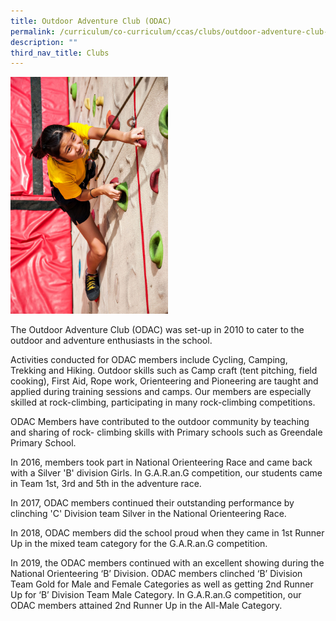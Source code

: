 ```yaml
---
title: Outdoor Adventure Club (ODAC)
permalink: /curriculum/co-curriculum/ccas/clubs/outdoor-adventure-club-odac/
description: ""
third_nav_title: Clubs
---
```

<img src="/images/BL0_4917.jpg" 
     style="width:50%">
		 
The Outdoor Adventure Club (ODAC) was set-up in 2010 to cater to the outdoor and adventure enthusiasts in the school.

Activities conducted for ODAC members include Cycling, Camping, Trekking and Hiking. Outdoor skills such as Camp craft (tent pitching, field cooking), First Aid, Rope work, Orienteering and Pioneering are taught and applied during training sessions and camps. Our members are especially skilled at rock-climbing, participating in many rock-climbing competitions.

ODAC Members have contributed to the outdoor community by teaching and sharing of rock- climbing skills with Primary schools such as Greendale Primary School.  

In 2016, members took part in National Orienteering Race and came back with a Silver 'B' division Girls. In G.A.R.an.G competition, our students came in Team 1st, 3rd and 5th in the adventure race.  

In 2017, ODAC members continued their outstanding performance by clinching 'C' Division team Silver in the National Orienteering Race.  

In 2018, ODAC members did the school proud when they came in 1st Runner Up in the mixed team category for the G.A.R.an.G competition.  

In 2019, the ODAC members continued with an excellent showing during the National Orienteering ‘B’ Division. ODAC members clinched ‘B’ Division Team Gold for Male and Female Categories as well as getting 2nd Runner Up for ‘B’ Division Team Male Category. In G.A.R.an.G competition, our ODAC members attained 2nd Runner Up in the All-Male Category.